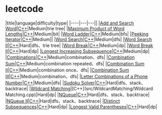 leetcode
====



|title|language|difficulty|type|
|----|---|---||
|[Add and Search Word](https://leetcode.com/problems/add-and-search-word-data-structure-design)|[C++](src/Add%20and%20Search%20Word/AddandSearchWord.cpp)|Medium|trie tree|
|[Maximum Product of Word Lengths](https://leetcode.com/problems/maximum-product-of-word-lengths/)|[C++](src/MaximumProductofWordLengths/MaximumProductofWordLengths.cpp)|Medium|bit|
|[Word Ladder](https://leetcode.com/problems/word-ladder/)|[C++](src/WordLadder/WordLadder.cpp)|Medium|bfs|
|[Peeking Iterator](https://leetcode.com/problems/peeking-iterator/)|[C++](src/PeekingIterator/PeekingIterator.cpp)|Medium||
|[Word Search](https://leetcode.com/problems/word-search/)|[C++](src/WordSearch/WordSearch.cpp)|Medium|dfs|
|[Word Search II](https://leetcode.com/problems/word-search-ii/)|[C++](src/WordSearch%20II/WordSearch2.cpp)|Hard|dfs、trie tree|
|[Word Break](https://leetcode.com/problems/word-break/)|[C++](src/WordBreak/WordBreak.cpp)|Medium|dp|
|[Word Break II](https://leetcode.com/problems/word-break-ii/)|[C++](src/WordBreak%20II/WordBreak2.cpp)|Hard|dp|
|[Longest Increasing Subsequence](https://leetcode.com/problems/longest-increasing-subsequence/)|[C++](src/LongestIncreasingSubsequence/LongestIncreasingSubsequence.cpp)|Medium|dp|
|[Combinations](https://leetcode.com/problems/combinations//)|[C++](src/Combinations/Combinations.cpp)|Medium|combination、dfs|
|[Combination Sum](https://leetcode.com/problems/combination-sum/)|[C++](src/Combination%20Sum/CombinationSum.cpp)|Medium|combination repeated、dfs|
|[Combination Sum II](https://leetcode.com/problems/combination-sum-ii/)|[C++](src/Combination%20Sum%20II/CombinationSumII.cpp)|Medium|combination once、dfs|
|[Combination Sum III](https://leetcode.com/problems/combination-sum-iii/)|[C++](src/Combination%20Sum%20III/CombinationSum3.cpp)|Medium|combination、dfs|
|[Letter Combinations of a Phone Number](https://leetcode.com/problems/letter-combinations-of-a-phone-number/)|[C++](src/Letter%20Combinations%20of%20a%20Phone%20Number/LetterCombinationsofaPhoneNumber.cpp)|Medium|dfs|
|[Sudoku Solver](https://leetcode.com/problems/sudoku-solver/)|[C++](src/Sudoku%20Solver/SudokuSolver.cpp)|Hard|dfs、stack、backtrace|
|[Wildcard Matching](https://leetcode.com/problems/wildcard-matching/)|[C++](src/WildcardMatching/Wildcard Matching.cpp)|Hard|dp|
|[NQueue](https://leetcode.com/problems/n-queens/)|[C++](src/NQueue/NQueue.cpp)|Hard|dfs、stack、backtrace|
|[NQueue II](https://leetcode.com/problems/n-queens-ii/)|[C++](src/NQueue%20II/NQueue.cpp)|Hard|dfs、stack、backtrace|
|[Distinct Subsequences](https://leetcode.com/problems/distinct-subsequences/)|[C++](src/DistinctSubsequences/DistinctSubsequences.cpp)|Hard|dp|
|[Longest Valid Parentheses](https://leetcode.com/problems/longest-valid-parentheses/)|[C++](src/LongestValidParentheses/LongestValidParentheses.cpp)|Hard|dp|
